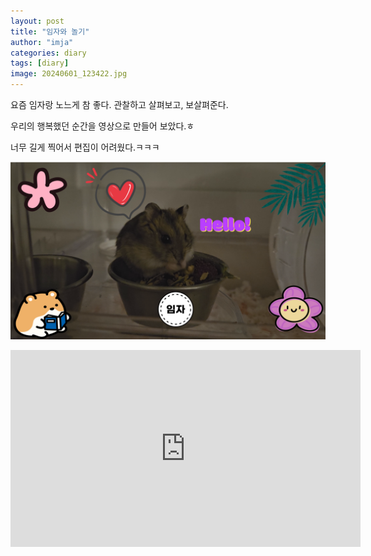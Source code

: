 ```yaml
---
layout: post
title: "임자와 놀기"
author: "imja"
categories: diary
tags: [diary]
image: 20240601_123422.jpg
---
```


요즘 임자랑 노느게 참 좋다. 관찰하고 살펴보고, 보살펴준다.

우리의 행복했던 순간을 영상으로 만들어 보았다.ㅎ

너무 길게 찍어서 편집이 어려웠다.ㅋㅋㅋ

![alt text](../assets/img/thumbnail.png)

<iframe width="560" height="315" src="https://www.youtube.com/embed/37bsFqAbzbI?si=THoV577CfJ2R5VNo" title="YouTube video player" frameborder="0" allow="accelerometer; autoplay; clipboard-write; encrypted-media; gyroscope; picture-in-picture; web-share" referrerpolicy="strict-origin-when-cross-origin" allowfullscreen></iframe>
